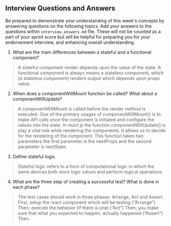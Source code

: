 ## Interview Questions and Answers

Be prepared to demonstrate your understanding of this week's concepts by answering questions on the following topics. Add your answers to the questions within `interview_answers.md` file. These will not be counted as a part of your sprint score but will be helpful for preparing you for your endorsement interview, and enhancing overall understanding.

1. What are the main differences between a stateful and a functional component?

> A stateful component render depends upon the value of the state. A functional component is always means a stateless component, which (a stateless component) renders output which depends upon props value. 

2. When does a componentWillMount function be called? What about a componentWillUpdate?

> A componentWillMount is called before the render method is executed. One of the primary usages of componentWillMount() is to make API calls once the component is initiated and configure the values into the state. In react js the function componentWillUpdate() is play a vital role while rendering the components. It allows us to decide for the rendering of the component.  This function takes two parameters the first parameter is the nextProps and the second parameter is nextState.

3. Define stateful logic.

> Stateful logic refers to a form of computational logic in which the same devices both store logic values and perform logical operations. 

4. What are the three step of creating a successful test? What is done in each phase?

> The test cases should work in three phases: Arrange, Act and Assert. First, setup the react component which will be testing (“Arrange”) Then; execute the behavior (if there is one) (“Act”) Then; you make sure that what you expected to happen, actually happened (“Assert”) Then.